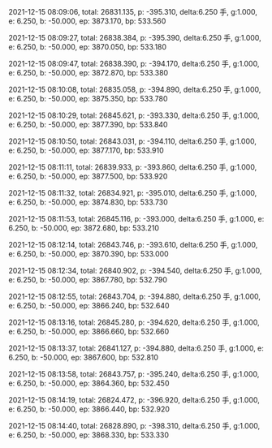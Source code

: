 2021-12-15 08:09:06, total: 26831.135, p: -395.310, delta:6.250 手, g:1.000, e: 6.250, b: -50.000, ep: 3873.170, bp: 533.560

2021-12-15 08:09:27, total: 26838.384, p: -395.390, delta:6.250 手, g:1.000, e: 6.250, b: -50.000, ep: 3870.050, bp: 533.180

2021-12-15 08:09:47, total: 26838.390, p: -394.170, delta:6.250 手, g:1.000, e: 6.250, b: -50.000, ep: 3872.870, bp: 533.380

2021-12-15 08:10:08, total: 26835.058, p: -394.890, delta:6.250 手, g:1.000, e: 6.250, b: -50.000, ep: 3875.350, bp: 533.780

2021-12-15 08:10:29, total: 26845.621, p: -393.330, delta:6.250 手, g:1.000, e: 6.250, b: -50.000, ep: 3877.390, bp: 533.840

2021-12-15 08:10:50, total: 26843.031, p: -394.110, delta:6.250 手, g:1.000, e: 6.250, b: -50.000, ep: 3877.170, bp: 533.910

2021-12-15 08:11:11, total: 26839.933, p: -393.860, delta:6.250 手, g:1.000, e: 6.250, b: -50.000, ep: 3877.500, bp: 533.920

2021-12-15 08:11:32, total: 26834.921, p: -395.010, delta:6.250 手, g:1.000, e: 6.250, b: -50.000, ep: 3874.830, bp: 533.730

2021-12-15 08:11:53, total: 26845.116, p: -393.000, delta:6.250 手, g:1.000, e: 6.250, b: -50.000, ep: 3872.680, bp: 533.210

2021-12-15 08:12:14, total: 26843.746, p: -393.610, delta:6.250 手, g:1.000, e: 6.250, b: -50.000, ep: 3870.390, bp: 533.000

2021-12-15 08:12:34, total: 26840.902, p: -394.540, delta:6.250 手, g:1.000, e: 6.250, b: -50.000, ep: 3867.780, bp: 532.790

2021-12-15 08:12:55, total: 26843.704, p: -394.880, delta:6.250 手, g:1.000, e: 6.250, b: -50.000, ep: 3866.240, bp: 532.640

2021-12-15 08:13:16, total: 26845.280, p: -394.620, delta:6.250 手, g:1.000, e: 6.250, b: -50.000, ep: 3866.660, bp: 532.660

2021-12-15 08:13:37, total: 26841.127, p: -394.880, delta:6.250 手, g:1.000, e: 6.250, b: -50.000, ep: 3867.600, bp: 532.810

2021-12-15 08:13:58, total: 26843.757, p: -395.240, delta:6.250 手, g:1.000, e: 6.250, b: -50.000, ep: 3864.360, bp: 532.450

2021-12-15 08:14:19, total: 26824.472, p: -396.920, delta:6.250 手, g:1.000, e: 6.250, b: -50.000, ep: 3866.440, bp: 532.920

2021-12-15 08:14:40, total: 26828.890, p: -398.310, delta:6.250 手, g:1.000, e: 6.250, b: -50.000, ep: 3868.330, bp: 533.330